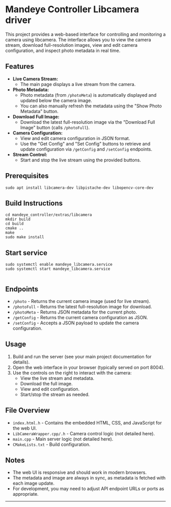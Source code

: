 # Mandeye Controller Libcamera driver

This project provides a web-based interface for controlling and monitoring a camera using libcamera. The interface allows you to view the camera stream, download full-resolution images, view and edit camera configuration, and inspect photo metadata in real time.

## Features

- **Live Camera Stream:**
  - The main page displays a live stream from the camera.
- **Photo Metadata:**
  - Photo metadata (from `/photoMeta`) is automatically displayed and updated below the camera image.
  - You can also manually refresh the metadata using the "Show Photo Metadata" button.
- **Download Full Image:**
  - Download the latest full-resolution image via the "Download Full Image" button (calls `/photoFull`).
- **Camera Configuration:**
  - View and edit camera configuration in JSON format.
  - Use the "Get Config" and "Set Config" buttons to retrieve and update configuration via `/getConfig` and `/setConfig` endpoints.
- **Stream Control:**
  - Start and stop the live stream using the provided buttons.
## Prerequisites
```aiignore
sudo apt install libcamera-dev libpistache-dev libopencv-core-dev
```
## Build Instructions
```
cd mandeye_controller/extras/libcamera
mkdir build
cd build
cmake ..
make
sudo make install
```

## Start service
```
sudo systemctl enable mandeye_libcamera.service 
sudo systemctl start mandeye_libcamera.service 
    
``` 

## Endpoints

- `/photo` - Returns the current camera image (used for live stream).
- `/photoFull` - Returns the latest full-resolution image for download.
- `/photoMeta` - Returns JSON metadata for the current photo.
- `/getConfig` - Returns the current camera configuration as JSON.
- `/setConfig` - Accepts a JSON payload to update the camera configuration.

## Usage

1. Build and run the server (see your main project documentation for details).
2. Open the web interface in your browser (typically served on port 8004).
3. Use the controls on the right to interact with the camera:
    - View the live stream and metadata.
    - Download the full image.
    - View and edit configuration.
    - Start/stop the stream as needed.

## File Overview

- `index.html.h` - Contains the embedded HTML, CSS, and JavaScript for the web UI.
- `LibCameraWrapper.cpp/.h` - Camera control logic (not detailed here).
- `main.cpp` - Main server logic (not detailed here).
- `CMakeLists.txt` - Build configuration.

## Notes

- The web UI is responsive and should work in modern browsers.
- The metadata and image are always in sync, as metadata is fetched with each image update.
- For development, you may need to adjust API endpoint URLs or ports as appropriate.

---




